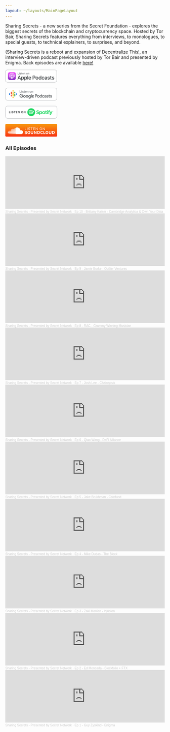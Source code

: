 ```yaml
---
layout: ~/layouts/MainPageLayout
---
```


<template v-slot:title>

## Sharing Secrets Podcast

</template>

<slim-column>

Sharing Secrets - a new series from the Secret Foundation - explores the biggest secrets of the blockchain and cryptocurrency space. Hosted by Tor Bair, Sharing Secrets features everything from interviews, to monologues, to special guests, to technical explainers, to surprises, and beyond.

(Sharing Secrets is a reboot and expansion of Decentralize This!, an interview-driven podcast previously hosted by Tor Bair and presented by Enigma. Back episodes are available [here!](https://soundcloud.com/sharing-secrets)

<grid columns="4" class="podcast-links">

[![](../src/assets/podcasts/listen-on-apple-podcasts.png)](https://podcasts.apple.com/us/podcast/sharing-secrets-presented-by-secret-network/id1438776388)

[![](../src/assets/podcasts/listen-on-google-podcasts.png)](https://podcasts.google.com/feed/aHR0cDovL2ZlZWRzLnNvdW5kY2xvdWQuY29tL3VzZXJzL3NvdW5kY2xvdWQ6dXNlcnM6NTIwNjQ4NzI4L3NvdW5kcy5yc3M=)

[![](../src/assets/podcasts/listen-on-spotify.png)](https://open.spotify.com/show/1TIx9MAFdaQidDVz32EacG)

[![](../src/assets/podcasts/listen-on-soundcloud.png)](https://soundcloud.com/sharing-secrets)

</grid>

</slim-column>

<slim-column class="all-episodes">

### All Episodes
<iframe width="100%" height="166" scrolling="no" frameborder="no" allow="autoplay" src="https://w.soundcloud.com/player/?url=https%3A//api.soundcloud.com/tracks/935230273&color=%23ff5500&auto_play=false&hide_related=false&show_comments=true&show_user=true&show_reposts=false&show_teaser=true></iframe><div style="font-size: 10px; color: #cccccc;line-break: anywhere;word-break: normal;overflow: hidden;white-space: nowrap;text-overflow: ellipsis; font-family: Interstate,Lucida Grande,Lucida Sans Unicode,Lucida Sans,Garuda,Verdana,Tahoma,sans-serif;font-weight: 100;"><a href="https://soundcloud.com/sharing-secrets" title="Sharing Secrets - Presented by Secret Network" target="_blank" style="color: #cccccc; text-decoration: none;">Sharing Secrets - Presented by Secret Network</a> · <a href="https://soundcloud.com/sharing-secrets/episode-11-josh-cincinnati-formerly-of-zcash-foundation" title="Episode 11 - Josh Cincinnati - Formerly of Zcash Foundation" target="_blank" style="color: #cccccc; text-decoration: none;">Episode 11 - Josh Cincinnati - Formerly of Zcash Foundation</a></div>


<iframe width="100%" height="166" scrolling="no" frameborder="no" allow="autoplay" src="https://w.soundcloud.com/player/?url=https%3A//api.soundcloud.com/tracks/924436375&color=%23ff5500&auto_play=false&hide_related=false&show_comments=true&show_user=true&show_reposts=false&show_teaser=true"></iframe><div style="font-size: 10px; color: #cccccc;line-break: anywhere;word-break: normal;overflow: hidden;white-space: nowrap;text-overflow: ellipsis; font-family: Interstate,Lucida Grande,Lucida Sans Unicode,Lucida Sans,Garuda,Verdana,Tahoma,sans-serif;font-weight: 100;"><a href="https://soundcloud.com/sharing-secrets" title="Sharing Secrets - Presented by Secret Network" target="_blank" style="color: #cccccc; text-decoration: none;">Sharing Secrets - Presented by Secret Network</a> · <a href="https://soundcloud.com/sharing-secrets/ep-10-brittany-kaiser-cambridge-analytica-own-your-data" title="Ep 10 - Brittany Kaiser - Cambridge Analytica &amp; Own Your Data" target="_blank" style="color: #cccccc; text-decoration: none;">Ep 10 - Brittany Kaiser - Cambridge Analytica &amp; Own Your Data</a></div>


<iframe width="100%" height="166" scrolling="no" frameborder="no" allow="autoplay" src="https://w.soundcloud.com/player/?url=https%3A//api.soundcloud.com/tracks/921008992&color=%23ff5500&auto_play=false&hide_related=false&show_comments=true&show_user=true&show_reposts=false&show_teaser=true"></iframe><div style="font-size: 10px; color: #cccccc;line-break: anywhere;word-break: normal;overflow: hidden;white-space: nowrap;text-overflow: ellipsis; font-family: Interstate,Lucida Grande,Lucida Sans Unicode,Lucida Sans,Garuda,Verdana,Tahoma,sans-serif;font-weight: 100;"><a href="https://soundcloud.com/sharing-secrets" title="Sharing Secrets - Presented by Secret Network" target="_blank" style="color: #cccccc; text-decoration: none;">Sharing Secrets - Presented by Secret Network</a> · <a href="https://soundcloud.com/sharing-secrets/ep-9-jamie-burke-outlier-ventures" title="Ep 9 - Jamie Burke - Outlier Ventures" target="_blank" style="color: #cccccc; text-decoration: none;">Ep 9 - Jamie Burke - Outlier Ventures</a></div>


<iframe width="100%" height="166" scrolling="no" frameborder="no" allow="autoplay" src="https://w.soundcloud.com/player/?url=https%3A//api.soundcloud.com/tracks/917039530&color=%23ff5500&auto_play=false&hide_related=false&show_comments=true&show_user=true&show_reposts=false&show_teaser=true"></iframe><div style="font-size: 10px; color: #cccccc;line-break: anywhere;word-break: normal;overflow: hidden;white-space: nowrap;text-overflow: ellipsis; font-family: Interstate,Lucida Grande,Lucida Sans Unicode,Lucida Sans,Garuda,Verdana,Tahoma,sans-serif;font-weight: 100;"><a href="https://soundcloud.com/sharing-secrets" title="Sharing Secrets - Presented by Secret Network" target="_blank" style="color: #cccccc; text-decoration: none;">Sharing Secrets - Presented by Secret Network</a> · <a href="https://soundcloud.com/sharing-secrets/ep-8-rac-grammy-winning-musician" title="Ep 8 - RAC - Grammy Winning Musician" target="_blank" style="color: #cccccc; text-decoration: none;">Ep 8 - RAC - Grammy Winning Musician</a></div>


<iframe width="100%" height="166" scrolling="no" frameborder="no" allow="autoplay" src="https://w.soundcloud.com/player/?url=https%3A//api.soundcloud.com/tracks/912226969&color=%23ff5500&auto_play=false&hide_related=false&show_comments=true&show_user=true&show_reposts=false&show_teaser=true"></iframe><div style="font-size: 10px; color: #cccccc;line-break: anywhere;word-break: normal;overflow: hidden;white-space: nowrap;text-overflow: ellipsis; font-family: Interstate,Lucida Grande,Lucida Sans Unicode,Lucida Sans,Garuda,Verdana,Tahoma,sans-serif;font-weight: 100;"><a href="https://soundcloud.com/sharing-secrets" title="Sharing Secrets - Presented by Secret Network" target="_blank" style="color: #cccccc; text-decoration: none;">Sharing Secrets - Presented by Secret Network</a> · <a href="https://soundcloud.com/sharing-secrets/ep-7-josh-lee-chainapsis" title="Ep 7 - Josh Lee - Chainapsis" target="_blank" style="color: #cccccc; text-decoration: none;">Ep 7 - Josh Lee - Chainapsis</a></div>


<iframe width="100%" height="166" scrolling="no" frameborder="no" allow="autoplay" src="https://w.soundcloud.com/player/?url=https%3A//api.soundcloud.com/tracks/909404047&color=%23ff5500&auto_play=false&hide_related=false&show_comments=true&show_user=true&show_reposts=false&show_teaser=true"></iframe><div style="font-size: 10px; color: #cccccc;line-break: anywhere;word-break: normal;overflow: hidden;white-space: nowrap;text-overflow: ellipsis; font-family: Interstate,Lucida Grande,Lucida Sans Unicode,Lucida Sans,Garuda,Verdana,Tahoma,sans-serif;font-weight: 100;"><a href="https://soundcloud.com/sharing-secrets" title="Sharing Secrets - Presented by Secret Network" target="_blank" style="color: #cccccc; text-decoration: none;">Sharing Secrets - Presented by Secret Network</a> · <a href="https://soundcloud.com/sharing-secrets/ep-6-qiao-wang-defi-alliance" title="Ep 6 - Qiao Wang - DeFi Alliance" target="_blank" style="color: #cccccc; text-decoration: none;">Ep 6 - Qiao Wang - DeFi Alliance</a></div>

<iframe width="100%" height="166" scrolling="no" frameborder="no" allow="autoplay" src="https://w.soundcloud.com/player/?url=https%3A//api.soundcloud.com/tracks/905775541&color=%23ff5500&auto_play=false&hide_related=false&show_comments=true&show_user=true&show_reposts=false&show_teaser=true"></iframe><div style="font-size: 10px; color: #cccccc;line-break: anywhere;word-break: normal;overflow: hidden;white-space: nowrap;text-overflow: ellipsis; font-family: Interstate,Lucida Grande,Lucida Sans Unicode,Lucida Sans,Garuda,Verdana,Tahoma,sans-serif;font-weight: 100;"><a href="https://soundcloud.com/sharing-secrets" title="Sharing Secrets - Presented by Secret Network" target="_blank" style="color: #cccccc; text-decoration: none;">Sharing Secrets - Presented by Secret Network</a> · <a href="https://soundcloud.com/sharing-secrets/ep-5-jake-brukhman-coinfund" title="Ep 5 - Jake Brukhman - Coinfund" target="_blank" style="color: #cccccc; text-decoration: none;">Ep 5 - Jake Brukhman - Coinfund</a></div>

<iframe width="100%" height="166" scrolling="no" frameborder="no" allow="autoplay" src="https://w.soundcloud.com/player/?url=https%3A//api.soundcloud.com/tracks/900449356&color=%23ff5500&auto_play=false&hide_related=false&show_comments=true&show_user=true&show_reposts=false&show_teaser=true"></iframe><div style="font-size: 10px; color: #cccccc;line-break: anywhere;word-break: normal;overflow: hidden;white-space: nowrap;text-overflow: ellipsis; font-family: Interstate,Lucida Grande,Lucida Sans Unicode,Lucida Sans,Garuda,Verdana,Tahoma,sans-serif;font-weight: 100;"><a href="https://soundcloud.com/sharing-secrets" title="Sharing Secrets - Presented by Secret Network" target="_blank" style="color: #cccccc; text-decoration: none;">Sharing Secrets - Presented by Secret Network</a> · <a href="https://soundcloud.com/sharing-secrets/ep-4-mike-dudas-the-block" title="Ep 4 - Mike Dudas - The Block" target="_blank" style="color: #cccccc; text-decoration: none;">Ep 4 - Mike Dudas - The Block</a></div>

<iframe width="100%" height="166" scrolling="no" frameborder="no" allow="autoplay" src="https://w.soundcloud.com/player/?url=https%3A//api.soundcloud.com/tracks/898290532&color=%23ff5500&auto_play=false&hide_related=false&show_comments=true&show_user=true&show_reposts=false&show_teaser=true"></iframe><div style="font-size: 10px; color: #cccccc;line-break: anywhere;word-break: normal;overflow: hidden;white-space: nowrap;text-overflow: ellipsis; font-family: Interstate,Lucida Grande,Lucida Sans Unicode,Lucida Sans,Garuda,Verdana,Tahoma,sans-serif;font-weight: 100;"><a href="https://soundcloud.com/sharing-secrets" title="Sharing Secrets - Presented by Secret Network" target="_blank" style="color: #cccccc; text-decoration: none;">Sharing Secrets - Presented by Secret Network</a> · <a href="https://soundcloud.com/sharing-secrets/ep-3-zaki-manian-iqlusion" title="Ep 3 - Zaki Manian - Iqlusion" target="_blank" style="color: #cccccc; text-decoration: none;">Ep 3 - Zaki Manian - Iqlusion</a></div>

<iframe width="100%" height="166" scrolling="no" frameborder="no" allow="autoplay" src="https://w.soundcloud.com/player/?url=https%3A//api.soundcloud.com/tracks/897751453&color=%23ff5500&auto_play=false&hide_related=false&show_comments=true&show_user=true&show_reposts=false&show_teaser=true"></iframe><div style="font-size: 10px; color: #cccccc;line-break: anywhere;word-break: normal;overflow: hidden;white-space: nowrap;text-overflow: ellipsis; font-family: Interstate,Lucida Grande,Lucida Sans Unicode,Lucida Sans,Garuda,Verdana,Tahoma,sans-serif;font-weight: 100;"><a href="https://soundcloud.com/sharing-secrets" title="Sharing Secrets - Presented by Secret Network" target="_blank" style="color: #cccccc; text-decoration: none;">Sharing Secrets - Presented by Secret Network</a> · <a href="https://soundcloud.com/sharing-secrets/ep-2-ed-moncada-blockfolio-ftx" title="Ep 2 - Ed Moncada - Blockfolio + FTX" target="_blank" style="color: #cccccc; text-decoration: none;">Ep 2 - Ed Moncada - Blockfolio + FTX</a></div>


<iframe width="100%" height="166" scrolling="no" frameborder="no" allow="autoplay" src="https://w.soundcloud.com/player/?url=https%3A//api.soundcloud.com/tracks/897176956&color=%23ff5500&auto_play=false&hide_related=false&show_comments=true&show_user=true&show_reposts=false&show_teaser=true"></iframe><div style="font-size: 10px; color: #cccccc;line-break: anywhere;word-break: normal;overflow: hidden;white-space: nowrap;text-overflow: ellipsis; font-family: Interstate,Lucida Grande,Lucida Sans Unicode,Lucida Sans,Garuda,Verdana,Tahoma,sans-serif;font-weight: 100;"><a href="https://soundcloud.com/sharing-secrets" title="Sharing Secrets - Presented by Secret Network" target="_blank" style="color: #cccccc; text-decoration: none;">Sharing Secrets - Presented by Secret Network</a> · <a href="https://soundcloud.com/sharing-secrets/ep-1-guy-zyskind-enigma" title="Ep 1 - Guy Zyskind - Enigma" target="_blank" style="color: #cccccc; text-decoration: none;">Ep 1 - Guy Zyskind - Enigma</a></div>

</slim-column>

<style lang="scss">
.grid {
    &.podcast-links {
        grid-column-gap: $gutter;
    }
}
.slim-column {
    &.all-episodes {
        iframe {
            margin-top: $gutter;
        }
    }
}
</style>

